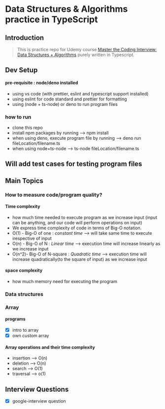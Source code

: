 # Data Structures & Algorithms practice in TypeScript

## Introduction

> This is practice repo for Udemy course [Master the Coding Interview: Data Structures + Algorithms](https://www.udemy.com/course/master-the-coding-interview-data-structures-algorithms/) purely written in Typescript.

## Dev Setup

#### pre-requisite : node/deno installed

- using vs code (with prettier, eslint and typescript support installed)
- using eslint for code standard and prettier for formatting
- using (node + ts-node) or deno to run program files

### how to run

- clone this repo
- install npm packages by running --> npm install
- when using deno, execute program file by running --> deno run fileLocation/filename.ts
- when using node+ts-node --> ts-node fileLocation/filename.ts

## Will add test cases for testing program files

## Main Topics

### How to measure code/program quality?

#### Time complexity

- how much time needed to execute program as we increase input
  (input can be anything, and our code will perform operations on input)
- We express time complexity of code in terms of Big-O notation.
- O(1) - Big-O of one : _constant time_ --> will take same time to execute irespective of input
- O(n) - Big-O of N : _Linear time_ --> execution time will increase linearly as we increase input
- O(n^2)- Big-O of N-square : _Quadratic time_ --> execution time will increase quadratically(to the square of input) as we increase input

#### space complexity

- how much memory need for executing the program

### Data structures

### Array

#### programs

- [x] intro to array
- [x] own custom array

#### Array operations and their time complexity

- insertion --> O(n)
- deletion --> O(n)
- search --> O(1)
- traversal --> o(1)

## Interview Questions

- [x] google-interview question
